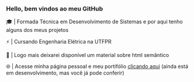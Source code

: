 ### Hello, bem vindos ao meu GitHub

<p>
    🎓 | Formada Técnica em Desenvolvimento de Sistemas e por aqui tenho alguns dos meus projetos
</p>
<p>
    ⚡ | Cursando Engenharia Elétrica na UTFPR
</p>
<p>
    🔗 | Logo mais deixarei disponível um material sobre html semântico
</p>
<p>
    🌐 | Acesse minha página pessoal e meu portifólio <a href="https://dayana-freitas.github.io/dayana-freitas/"> clicando aqui</a> (ainda está em desenvolvimento, mas você já pode conferir)
</p>
